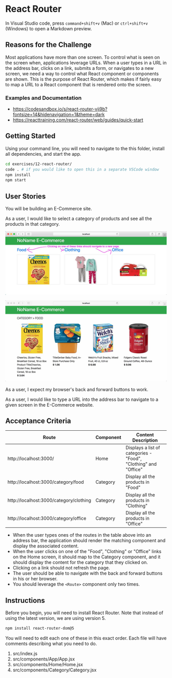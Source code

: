 # React Router

In Visual Studio code, press `command+shift+v` (Mac) or `ctrl+shift+v` (Windows) to open a Markdown preview.

## Reasons for the Challenge

Most applications have more than one screen. To control what is seen on the screen when, applications leverage URLs. When a user types in a URL in the address bar, clicks on a link, submits a form, or navigates to a new screen, we need a way to control what React component or components are shown. This is the purpose of React Router, which makes if fairly easy to map a URL to a React component that is rendered onto the screen.

### Examples and Documentation

- https://codesandbox.io/s/react-router-vij9b?fontsize=14&hidenavigation=1&theme=dark
- https://reacttraining.com/react-router/web/guides/quick-start

## Getting Started

Using your command line, you will need to navigate to the this folder, install all dependencies, and start the app.

```bash
cd exercises/12-react-router/
code . # if you would like to open this in a separate VSCode window
npm install
npm start
```

## User Stories

You will be building an E-Commerce site.

As a user, I would like to select a category of products and see all the products in that category.

![The Home screen, which should link to the Category screen](react-router-home.jpg)

![The Category screen, which should display the products within the selected category](react-router-category.jpg)

As a user, I expect my browser's back and forward buttons to work.

As a user, I would like to type a URL into the address bar to navigate to a given screen in the E-Commerce website.

## Acceptance Criteria

| Route                                   | Component | Content Description                                             |
| --------------------------------------- | --------- | --------------------------------------------------------------- |
| http://localhost:3000/                  | Home      | Displays a list of categories - "Food", "Clothing" and "Office" |
| http://localhost:3000/category/food     | Category  | Display all the products in "Food"                              |
| http://localhost:3000/category/clothing | Category  | Display all the products in "Clothing"                          |
| http://localhost:3000/category/office   | Category  | Display all the products in "Office"                            |

- When the user types ones of the routes in the table above into an address bar, the application should render the matching component and display the associated content.
- When the user clicks on one of the "Food", "Clothing" or "Office" links on the Home screen, it should map to the Category component, and it should display the content for the category that they clicked on.
- Clicking on a link should not refresh the page.
- The user should be able to navigate with the back and forward buttons in his or her browser.
- You should leverage the `<Route>` component only two times.

## Instructions

Before you begin, you will need to install React Router. Note that instead of using the latest version, we are using version 5.

```bash
npm install react-router-dom@5
```

You will need to edit each one of these in this exact order. Each file will have comments describing what you need to do.

1. src/index.js
2. src/components/App/App.jsx
3. src/components/Home/Home.jsx
4. src/components/Category/Category.jsx
